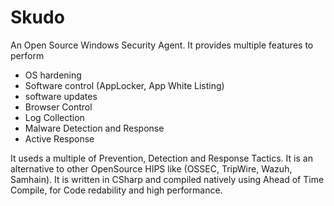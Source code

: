 # Skudo

An Open Source Windows Security Agent.
It provides multiple features to perform 
 * OS hardening
 * Software control (AppLocker, App White Listing)
 * software updates
 * Browser Control
 * Log Collection
 * Malware Detection and Response
 * Active Response

It useds a multiple of Prevention, Detection and Response Tactics.
It is an alternative to other OpenSource HIPS like (OSSEC, TripWire, Wazuh, Samhain).
It is written in CSharp and compiled natively using Ahead of Time Compile, for 
Code redability and high performance.
